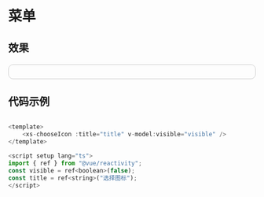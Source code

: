 # 菜单

## 效果

<div style="padding:1em; border:1px solid #ccc;border-radius:10px;margin-top:20px;">
   <ClientOnly>
   <xs-chooseIcon :title="title" v-model:visible="visible" />
   </ClientOnly>
</div>

<script setup >
import { ref } from "vue";

const visible = ref(false);
const title = ref("选择图标");
</script>

## 代码示例

```js

<template>
	<xs-chooseIcon :title="title" v-model:visible="visible" />
</template>

<script setup lang="ts">
import { ref } from "@vue/reactivity";
const visible = ref<boolean>(false);
const title = ref<string>("选择图标");
</script>



```
